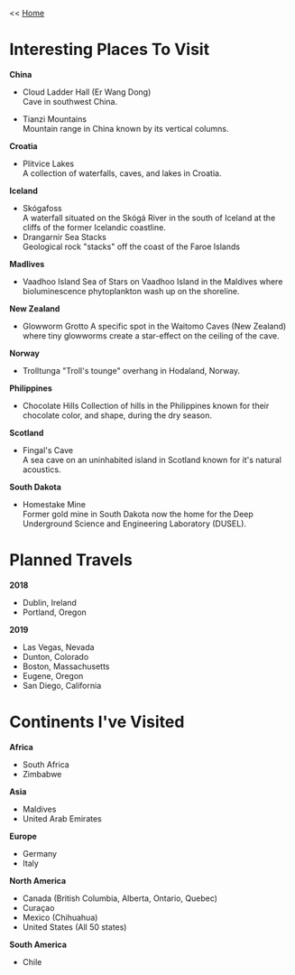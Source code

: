 << [Home](https://github.com/dubrie/public)

Interesting Places To Visit
===========================
**China**
* Cloud Ladder Hall (Er Wang Dong)  
Cave in southwest China.  

* Tianzi Mountains  
Mountain range in China known by its vertical columns.

**Croatia**
* Plitvice Lakes  
A collection of waterfalls, caves, and lakes in Croatia.

**Iceland**
* Skógafoss  
A waterfall situated on the Skógá River in the south of Iceland at the cliffs of the former Icelandic coastline.  
* Drangarnir Sea Stacks  
Geological rock "stacks" off the coast of the Faroe Islands  

**Madlives**
* Vaadhoo Island
Sea of Stars on Vaadhoo Island in the Maldives where bioluminescence phytoplankton wash up on the shoreline.

**New Zealand**
* Glowworm Grotto
A specific spot in the Waitomo Caves (New Zealand) where tiny glowworms create a star-effect on the ceiling of the cave.

**Norway**
* Trolltunga
"Troll's tounge" overhang in Hodaland, Norway.

**Philippines**
* Chocolate Hills 
Collection of hills in the Philippines known for their chocolate color, and shape, during the dry season.

**Scotland** 
* Fingal's Cave  
A sea cave on an uninhabited island in Scotland known for it's natural acoustics.

**South Dakota**
* Homestake Mine  
Former gold mine in South Dakota now the home for the Deep Underground Science and Engineering Laboratory (DUSEL).

Planned Travels  
=======================
**2018**
- Dublin, Ireland  
- Portland, Oregon

**2019**
- Las Vegas, Nevada
- Dunton, Colorado 
- Boston, Massachusetts
- Eugene, Oregon
- San Diego, California

Continents I've Visited
=======================
**Africa**  
- South Africa
- Zimbabwe  

**Asia**  
- Maldives
- United Arab Emirates

**Europe**  
- Germany
- Italy

**North America**  
- Canada (British Columbia, Alberta, Ontario, Quebec) 
- Curaçao  
- Mexico (Chihuahua)
- United States (All 50 states)

**South America**  
- Chile
